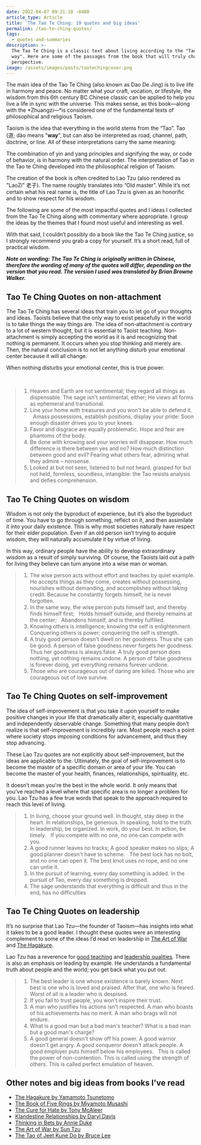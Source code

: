 ```yaml
---
date: 2022-04-07 09:21:18 -0400
article_type: Article
title: 'The Tao Te Ching: 19 quotes and big ideas'
permalink: /tao-te-ching-quotes/
tags:
  - quotes-and-summaries
description: >-
  The Tao Te Ching is a classic text about living according to the "Tao" or "The
  way". Here are some of the passages from the book that will truly change your
  perspective. 
image: /assets/images/posts/taotechingcover.png
---
```

The main idea of the Tao Te Ching (also known as Dao De Jing) is to live life in harmony and peace. No matter what your craft, vocation, or lifestyle, the wisdom from this 6th century BC Chinese classic can be applied to help you live a life in sync with the universe. This makes sense, as this book—along with the *Zhuangzi—*is considered one of the fundamental texts of philosophical and religious Taoism.

Taoism is the idea that everything in the world stems from the “Tao”. Tao (道; d&agrave;o means "**way**", but can also be interpreted as road, channel, path, doctrine, or line. All of these interpretations carry the same meaning:

The combination of yin and yang principles and signifying the way, or code of behavior, is in harmony with the natural order. The interpretation of Tao in the Tao te Ching developed into the philosophical religion of Taoism.

The creation of the book is often credited to Lao Tzu (also rendered as "LaoZi" 老子). The name roughly translates into “Old master”. While it’s not certain what his real name is, the title of Lao Tzu is given as an honorific and to show respect for his wisdom.

The following are some of the most impactful quotes and I ideas I collected from the Tao Te Ching along with commentary where appropriate. I group the ideas by the themes that I found most useful and interesting as well.

With that said, I couldn’t possibly do a book like the Tao Te Ching justice, so I strongly recommend you grab a copy for yourself. It’s a short read, full of practical wisdom.

***Note on wording: The Tao Te Ching is originally written in Chinese, therefore the wording of many of the quotes will differ, depending on the version that you read. The version I used was translated by Brian Browne Walker.***

## Tao Te Ching Quotes on non-attachment

The Tao Te Ching has several ideas that train you to let go of your thoughts and ideas. Taoists believe that the only way to exist peacefully in the world is to take things the way things are. The idea of non-attachment is contrary to a lot of western thought, but it is essential to Taoist teaching. Non-attachment is simply accepting the world as it is and recognizing that nothing is permanent. It occurs when you stop thinking and merely are. Then, the natural conclusion is to not let anything disturb your emotional center because it will all change.

When nothing disturbs your emotional center, this is true power.

&nbsp;

> 1. Heaven and Earth are not sentimental; they regard all things as dispensable. The sage isn't sentimental, either; He views all forms as ephemeral and transitional.
> 2. Line your home with treasures and you won't be able to defend it. &nbsp; Amass possessions, establish positions, display your pride: Soon enough disaster drives you to your knees.
> 3. Favor and disgrace are equally problematic. Hope and fear are phantoms of the body.
> 4. Be done with knowing and your worries will disappear. How much difference is there between yes and no? How much distinction between good and evil? Fearing what others fear, admiring what they admire – nonsense.
> 5. Looked at but not seen, listened to but not heard, grasped for but not held, formless, soundless, intangible: the Tao resists analysis and defies comprehension.

## **Tao Te Ching Quotes on wisdom**

Wisdom is not only the byproduct of experience, but it’s also the byproduct of time. You have to go through something, reflect on it, and then assimilate it into your daily existence. This is why most societies naturally have respect for their elder population. Even if an old person isn’t trying to acquire wisdom, they will naturally accumulate it by virtue of living.

In this way, ordinary people have the ability to develop extraordinary wisdom as a result of simply surviving. Of course, the Taoists laid out a path for living they believe can turn anyone into a wise man or woman.

> 1. The wise person acts without effort and teaches by quiet example. He accepts things as they come, creates without possessing, nourishes without demanding, and accomplishes without taking credit. Because he constantly forgets himself, he is never forgotten.
> 2. In the same way, the wise person puts himself last, and thereby finds himself first; &nbsp; Holds himself outside, and thereby remains at the center; &nbsp; Abandons himself, and is thereby fulfilled.
> 3. Knowing others is intelligence; knowing the self is enlightenment. &nbsp; Conquering others is power; conquering the self is strength.
> 4. A truly good person doesn't dwell on her goodness. Thus she can be good. A person of false goodness never forgets her goodness. Thus her goodness is always false. A truly good person does nothing, yet nothing remains undone. A person of false goodness is forever doing, yet everything remains forever undone.
> 5. Those who are courageous out of daring are killed. Those who are courageous out of love survive.

## **Tao Te Ching Quotes on self-improvement**

The idea of self-improvement is that you take it upon yourself to make positive changes in your life that dramatically alter it, especially quantitative and independently observable change. Something that many people don’t realize is that self-improvement is incredibly rare. Most people reach a point where society stops imposing conditions for advancement, and thus they stop advancing.

These Lao Tzu quotes are not explicitly about self-improvement, but the ideas are applicable to the. Ultimately, the goal of self-improvement is to become the master of a specific domain or area of your life. You can become the master of your health, finances, relationships, spirituality, etc.

It doesn’t mean you're the best in the whole world. It only means that you’ve reached a level where that specific area is no longer a problem for you. Lao Tzu has a few true words that speak to the approach required to reach this level of living.

> 1. In living, choose your ground well. In thought, stay deep in the heart. In relationships, be generous. In speaking, hold to the truth. In leadership, be organized. In work, do your best. In action, be timely. &nbsp; If you compete with no one, no one can compete with you.
> 2. A good runner leaves no tracks; A good speaker makes no slips; A good planner doesn't have to scheme. &nbsp; The best lock has no bolt, and no one can open it. The best knot uses no rope, and no one can untie it.
> 3. In the pursuit of learning, every day something is added. In the pursuit of Tao, every day something is dropped.
> 4. The sage understands that everything is difficult and thus in the end, has no difficulties

## **Tao Te Ching Quotes on leadership**

It’s no surprise that Lao Tzu—the founder of Taoism—has insights into what it takes to be a good leader. I thought these quotes were an interesting complement to some of the ideas I’d read on leadership in [The Art of War](/art-of-war-quotes-and-summary/) and [The Hagakure](/hagakure-quotes/).

Lao Tzu has a reverence for [good teaching](/qualities-of-a-good-teacher/) and [leadership qualities](/leadership-philosophy/). There is also an emphasis on leading by example. He understands a fundamental truth about people and the world; you get back what you put out.

> 1. The best leader is one whose existence is barely known. Next best is one who is loved and praised. After that, one who is feared. Worst of all is a leader who is despised.
> 2. If you fail to trust people, you won’t inspire their trust.
> 3. A man who justifies his actions isn’t respected. A man who boasts of his achievements has no merit. A man who brags will not endure.
> 4. What is a good man but a bad man's teacher? What is a bad man but a good man's charge?
> 5. A good general doesn't show off his power. A good warrior doesn't get angry. A good conqueror doesn't attack people. A good employer puts himself below his employees. &nbsp; This is called the power of non-contention. This is called using the strength of others. This is called perfect emulation of heaven.

## Other notes and big ideas from books I've read

* [The Hagakure by Yamamoto Tsunetomo](/hagakure-quotes/)
* [The Book of Five Rings by Miyamoto Musashi](/the-book-of-five-rings-quotes/)
* [The Cure for Hate by Tony McAleer](/the-cure-for-hate/)
* [Klandestine Relationships by Daryl Davis](/daryl-davis-book/)
* [Thinking in Bets by Annie Duke](/annie-duke-thinking-in-bets-quotes/)
* [The Art of War by Sun Tzu](/art-of-war-quotes-and-summary/)
* [The Tao of Jeet Kune Do by Bruce Lee](/tao-of-jeet-kune-do-quotes/)

&nbsp;
